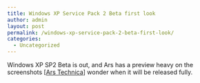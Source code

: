 ```yaml
---
title: Windows XP Service Pack 2 Beta first look
author: admin
layout: post
permalink: /windows-xp-service-pack-2-beta-first-look/
categories:
  - Uncategorized
---
```

Windows XP SP2 Beta is out, and Ars has a preview heavy on the screenshots [[Ars Technica][1]] wonder when it will be released fully.

 [1]: http://www.arstechnica.com/